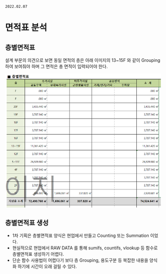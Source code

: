 `2022.02.07`

# 면적표 분석
## 층별면적표
설계 부문의 의견으로 보면 동일 면적의 층은 아래 이미지의 13~15F 와 같이 Grouping 하여 보여줘야 하며 그 면적은 총 면적이 입력되어야 한다.

![](images/2022-02-07-11-30-02.png)

## 층별면적표 생성
- 1차 기획은 층별면적표 양식은 현업에서 만들고 Counting 또는 Summation 이었다.
- 현실적으로 현업에서 RAW DATA 를 통해 sumifs, countifs, vlookup 등 함수로 층별면적표 생성하기 어렵다.
- 단순 함수 사용법이 어렵다기 보다 층 Grouping, 용도구분 등 복잡한 내용을 양식화 하기에 시간이 오래 걸릴 수 있다.

